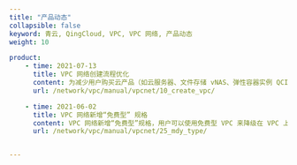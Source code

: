 ```yaml
---
title: "产品动态"
collapsible: false
keyword: 青云, QingCloud, VPC, VPC 网络, 产品动态
weight: 10

product:
    - time: 2021-07-13
      title: VPC 网络创建流程优化
      content: 为减少用户购买云产品（如云服务器、文件存储 vNAS、弹性容器实例 QCI、AppCenter 应用中心）时在创建依赖资源上的时间消耗和使用成本，提高购买效率，我们简化了 VPC 网络和私有网络的创建流程，支持在创建 VPC 网络时批量创建并连接私有网络，以及为 VPC 网络购买并绑定公网 IP。
      url: /network/vpc/manual/vpcnet/10_create_vpc/

    - time: 2021-06-02
      title: VPC 网络新增“免费型” 规格
      content: VPC 网络新增“免费型”规格，用户可以使用免费型 VPC 来降级在 VPC 上的花销。免费 VPC 仅具有内网通信功能，不支持绑定公网 IP 和转发公网流量，也不支持升级为其他规格。若您需要通过 VPC 的公网 IP 从公网访问端口转发、隧道服务（GRE 隧道、IPSec 隧道）、VPN 服务等管理服务，则不建议您使用免费型 VPC。
      url: /network/vpc/manual/vpcnet/25_mdy_type/


---
```


